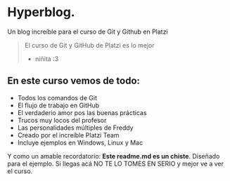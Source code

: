 # Hyperblog.
Un blog increíble para el curso de Git y Github en Platzi
> El curso de Git y GitHub de Platzi es lo mejor 
> - niñita :3 

## En este curso vemos de todo:
* Todos los comandos de Git 
* El flujo de trabajo en GitHub
* El verdaderio amor pos las buenas prácticas
* Trucos muy locos del profesor
* Las personalidades múltiples de Freddy
* Creado por el increíble Platzi Team 
* Incluye ejemplos en Windows, Linux y Mac

Y como un amable recordatorio: **Este readme.md es un chiste**. Diseñado para el ejemplo. Si llegas acá NO TE LO TOMES EN SERIO y mejor ve a ver el curso. 